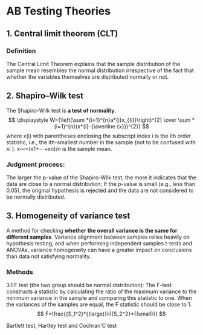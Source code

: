 # AB Testing Theories

## 1. Central limit theorem (CLT)

### Definition

The Central Limit Theorem explains that the sample distribution of the sample mean resembles the normal distribution irrespective of the fact that whether the variables themselves are distributed normally or not.

## 2. Shapiro–Wilk test

The Shapiro–Wilk test is **a test of normality**.
$$ \displaystyle W={\left(\sum *{i=1}^{n}a*{i}x_{(i)}\right)^{2} \over \sum *{i=1}^{n}(x*{i}-{\overline {x}})^{2}} $$
where x(i) with parentheses enclosing the subscript index i is the ith order statistic, i.e., the ith-smallest number in the sample (not to be confused with xi ). x―=(x1+⋯+xn)/n is the sample mean.

### Judgment process:

The larger the p-value of the Shapiro-Wilk test, the more it indicates that the data are close to a normal distribution; If the p-value is small (e.g., less than 0.05), the original hypothesis is rejected and the data are not considered to be normally distributed.

## 3. Homogeneity of variance test

A method for checking **whether the overall variance is the same for different samples**. Variance alignment between samples relies heavily on hypothesis testing, and when performing independent samples t-tests and ANOVAs, variance homogeneity can have a greater impact on conclusions than data not satisfying normality.

### Methods

3.1 F test (the two group should be normal distribution): The F-test constructs a statistic by calculating the ratio of the maximum variance to the minimum variance in the sample and comparing this statistic to one. When the variances of the samples are equal, the F statistic should be close to 1. $$ F=\frac{{S_1^2}*{(large)}}{{S_2^2}*{(small)}} $$ 

Bartlett test, Hartley test and Cochran'C test

